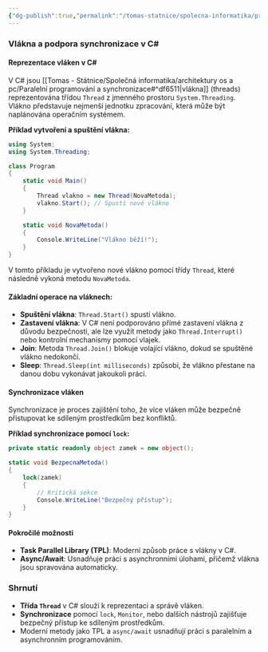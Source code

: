 ```yaml
---
{"dg-publish":true,"permalink":"/tomas-statnice/spolecna-informatika/programovaci-jazyk/vlakna-a-podpora-synchronizace/reprezentace-vlaken/","tags":["tomas","spolecna_informatika","programovaci_jazyky"],"noteIcon":""}
---
```


### Vlákna a podpora synchronizace v C#

#### Reprezentace vláken v C#

V C# jsou [[Tomas - Státnice/Společná informatika/architektury os a pc/Paralelní programování a synchronizace#^df6511\|vlákna]] (threads) reprezentována třídou `Thread` z jmenného prostoru `System.Threading`. Vlákno představuje nejmenší jednotku zpracování, která může být naplánována operačním systémem.

**Příklad vytvoření a spuštění vlákna:**
```csharp
using System;
using System.Threading;

class Program
{
    static void Main()
    {
        Thread vlakno = new Thread(NovaMetoda);
        vlakno.Start(); // Spustí nové vlákno
    }

    static void NovaMetoda()
    {
        Console.WriteLine("Vlákno běží!");
    }
}
```

V tomto příkladu je vytvořeno nové vlákno pomocí třídy `Thread`, které následně vykoná metodu `NovaMetoda`.

#### Základní operace na vláknech:
- **Spuštění vlákna**: `Thread.Start()` spustí vlákno.
- **Zastavení vlákna**: V C# není podporováno přímé zastavení vlákna z důvodu bezpečnosti, ale lze využít metody jako `Thread.Interrupt()` nebo kontrolní mechanismy pomocí vlajek.
- **Join**: Metoda `Thread.Join()` blokuje volající vlákno, dokud se spuštěné vlákno nedokončí.
- **Sleep**: `Thread.Sleep(int milliseconds)` způsobí, že vlákno přestane na danou dobu vykonávat jakoukoli práci.

#### Synchronizace vláken
Synchronizace je proces zajištění toho, že více vláken může bezpečně přistupovat ke sdíleným prostředkům bez konfliktů.

**Příklad synchronizace pomocí `lock`:**
```csharp
private static readonly object zamek = new object();

static void BezpecnaMetoda()
{
    lock(zamek)
    {
        // Kritická sekce
        Console.WriteLine("Bezpečný přístup");
    }
}
```

#### Pokročilé možnosti
- **Task Parallel Library (TPL)**: Moderní způsob práce s vlákny v C#.
- **Async/Await**: Usnadňuje práci s asynchronními úlohami, přičemž vlákna jsou spravována automaticky.

### Shrnutí
- **Třída `Thread`** v C# slouží k reprezentaci a správě vláken.
- **Synchronizace** pomocí `lock`, `Monitor`, nebo dalších nástrojů zajišťuje bezpečný přístup ke sdíleným prostředkům.
- Moderní metody jako TPL a `async/await` usnadňují práci s paralelním a asynchronním programováním.